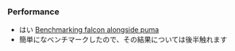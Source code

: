 ### Performance

* はい [Benchmarking falcon alongside puma](https://github.com/socketry/falcon/issues/23)
* 簡単になベンチマークしたので、その結果については後半触れます
